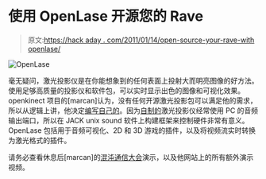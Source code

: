 # 使用 OpenLase 开源您的 Rave

> 原文:[https://hack aday . com/2011/01/14/open-source-your-rave-with openlase/](https://hackaday.com/2011/01/14/open-source-your-rave-with-openlase/)

![](../Images/a803e9c230473582af07450643d3749a.png "OpenLase")

毫无疑问，激光投影仪是在你能想象到的任何表面上投射大而明亮图像的好方法。使用足够高质量的投影仪和软件包，可以实时显示出色的图像和可视化效果。openkinect 项目的[marcan]认为，没有任何开源激光投影包可以满足他的需求，所以从逻辑上讲，他决定[编写自己的](http://marcansoft.com/blog/2010/11/openlase-open-realtime-laser-graphics/)。因为[自制的](http://hackaday.com/2010/08/22/another-home-built-laser-projector/)激光投影仪经常使用 PC 的音频输出端口，所以在 JACK unix sound 软件上构建框架来控制硬件非常有意义。OpenLase 包括用于音频可视化、2D 和 3D 游戏的插件，以及将视频流实时转换为激光格式的插件。

请务必查看休息后[marcan]的[混沌通信大会](http://events.ccc.de/congress/2010/wiki/Welcome)演示，以及他网站上的所有额外演示视频。